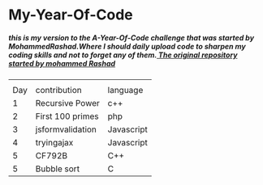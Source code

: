 <html>
<body>
<h1>My-Year-Of-Code</h1>
<h5>this is my version to the A-Year-Of-Code challenge that was started by MohammedRashad.Where I should daily upload code to sharpen my coding skills and not to forget any of them.<a href= "https://github.com/MohammedRashad/A-Year-of-Code">
The original repository started by mohammed Rashad 
</a></h5>
<table>
  <th>
    <tr>
      <td> Day</td>
      <td> contribution</td>
      <td> language</td>
    </tr>
  </th>
  <tr>
    <td>1</td>
    <td> Recursive Power</td>
    <td>c++</td>
  </tr>
  <tr>
    <td>2</td>
    <td>First 100 primes</td>
    <td>php</td>
  </tr>
    <tr>
    <td>3</td>
    <td>jsformvalidation</td>
    <td>Javascript</td>
  </tr>
    <tr>
    <td>4</td>
    <td>tryingajax</td>
    <td>Javascript</td>
  </tr>
    <tr>
    <td>5</td>
    <td>CF792B</td>
    <td>C++</td>
  </tr>
     <tr>
    <td>5</td>
    <td>Bubble sort</td>
    <td>C</td>
  </tr>
</table>
</body>
</html>
